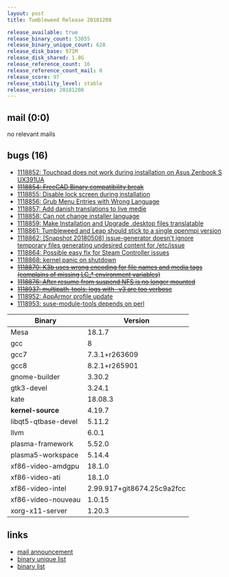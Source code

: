 ```yaml
---
layout: post
title: Tumbleweed Release 20181208

release_available: true
release_binary_count: 53055
release_binary_unique_count: 628
release_disk_base: 971M
release_disk_shared: 1.8G
release_reference_count: 16
release_reference_count_mail: 0
release_score: 97
release_stability_level: stable
release_version: 20181208
---
```


## mail (0:0)

no relevant mails

## bugs (16)

<!--more-->

- [1118852: Touchpad does not work during installation on Asus Zenbook S UX391UA](https://bugzilla.opensuse.org/show_bug.cgi?id=1118852)
- ~~[1118854: FreeCAD Binary compatibility break](https://bugzilla.opensuse.org/show_bug.cgi?id=1118854)~~
- [1118855: Disable lock screen during installation](https://bugzilla.opensuse.org/show_bug.cgi?id=1118855)
- [1118856: Grub Menu Entries with Wrong Language](https://bugzilla.opensuse.org/show_bug.cgi?id=1118856)
- [1118857: Add danish translations to live medie](https://bugzilla.opensuse.org/show_bug.cgi?id=1118857)
- [1118858: Can not change installer language](https://bugzilla.opensuse.org/show_bug.cgi?id=1118858)
- [1118859: Make Installation and Upgrade .desktop files translatable](https://bugzilla.opensuse.org/show_bug.cgi?id=1118859)
- [1118861: Tumbleweed and Leap should stick to a single openmpi version](https://bugzilla.opensuse.org/show_bug.cgi?id=1118861)
- [1118862: \[Snapshot 20180508\] issue-generator doesn't ignore temporary files generating undesired content for /etc/issue](https://bugzilla.opensuse.org/show_bug.cgi?id=1118862)
- [1118864: Possible easy fix for Steam Controller issues](https://bugzilla.opensuse.org/show_bug.cgi?id=1118864)
- [1118868: kernel panic on shutdown](https://bugzilla.opensuse.org/show_bug.cgi?id=1118868)
- ~~[1118870: K3b uses wrong encoding for file names and media tags (complains of missing LC_* environment variables)](https://bugzilla.opensuse.org/show_bug.cgi?id=1118870)~~
- ~~[1118876: After resume from suspend NFS is no longer mounted](https://bugzilla.opensuse.org/show_bug.cgi?id=1118876)~~
- ~~[1118937: multipath-tools: logs with -v3 are too verbose](https://bugzilla.opensuse.org/show_bug.cgi?id=1118937)~~
- [1118952: AppArmor profile update](https://bugzilla.opensuse.org/show_bug.cgi?id=1118952)
- [1118953: suse-module-tools depends on perl](https://bugzilla.opensuse.org/show_bug.cgi?id=1118953)

Binary | Version
--- | ---
Mesa | 18.1.7
gcc | 8
gcc7 | 7.3.1+r263609
gcc8 | 8.2.1+r265901
gnome-builder | 3.30.2
gtk3-devel | 3.24.1
kate | 18.08.3
**kernel-source** | 4.19.7
libqt5-qtbase-devel | 5.11.2
llvm | 6.0.1
plasma-framework | 5.52.0
plasma5-workspace | 5.14.4
xf86-video-amdgpu | 18.1.0
xf86-video-ati | 18.1.0
xf86-video-intel | 2.99.917+git8674.25c9a2fcc
xf86-video-nouveau | 1.0.15
xorg-x11-server | 1.20.3

## links

- [mail announcement](https://lists.opensuse.org/opensuse-factory/2018-12/msg00066.html)
- [binary unique list](http://download.tumbleweed.boombatower.com/20181208/rpm.unique.list)
- [binary list](http://download.tumbleweed.boombatower.com/20181208/rpm.list)
